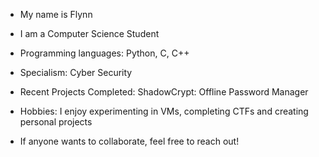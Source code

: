 - My name is Flynn
- I am a Computer Science Student
  
- Programming languages: Python, C, C++
- Specialism: Cyber Security
- Recent Projects Completed: ShadowCrypt: Offline Password Manager
- Hobbies: I enjoy experimenting in VMs, completing CTFs and creating personal projects

- If anyone wants to collaborate, feel free to reach out!
